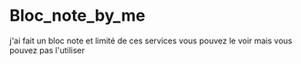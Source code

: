# Bloc_note_by_me
j'ai fait un bloc note et limité de ces services vous pouvez le voir mais vous pouvez pas l'utiliser
